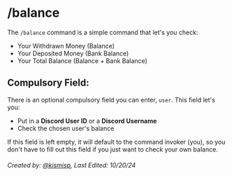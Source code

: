 # /balance

The `/balance` command is a simple command that let's you check:
- Your Withdrawn Money (Balance)
- Your Deposited Money (Bank Balance)
- Your Total Balance (Balance + Bank Balance)

## Compulsory Field:

There is an optional compulsory field you can enter, `user`. This field let's you:
- Put in a **Discord User ID** or a **Discord Username**
- Check the chosen user's balance

If this field is left empty, it will default to the command invoker (you), so you don't have to fill out this field if you just want to check your own balance.

###### Created by: [@kismisp](https://discordapp.com/users/1206865169846632450), Last Edited: 10/20/24
